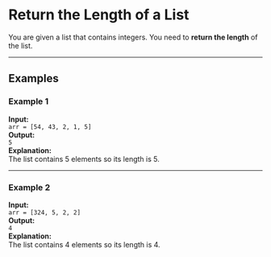# Return the Length of a List

You are given a list that contains integers. You need to **return the length** of the list.

---

## Examples

### Example 1

**Input:**  
`arr = [54, 43, 2, 1, 5]`  
**Output:**  
`5`  
**Explanation:**  
The list contains 5 elements so its length is 5.

---

### Example 2

**Input:**  
`arr = [324, 5, 2, 2]`  
**Output:**  
`4`  
**Explanation:**  
The list contains 4 elements so its length is 4.
